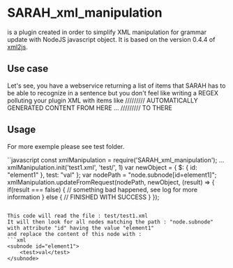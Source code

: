 # SARAH_xml_manipulation
is a plugin created in order to simplify XML manipulation for grammar update with NodeJS javascript object.
It is based on the version 0.4.4 of [xml2js](https://www.npmjs.com/package/xml2js).

## Use case
Let's see, you have a webservice returning a list of items that SARAH has to be able to recognize in a sentence but you don't feel like writing a REGEX polluting your plugin XML with items like 
///////// AUTOMATICALLY GENERATED CONTENT FROM HERE
...
///////// TO THERE

## Usage
For more exemple please see test folder.

``javascript
const xmlManipulation = require('SARAH_xml_manipulation');
...
xmlManipulation.init('test1.xml', 'test/', 1)
var newObject = {
	$: {
		id: "element1"
	},
	test: "val"
};
var nodePath = "node.subnode[id=element1]";
xmlManipulation.updateFromRequest(nodePath, newObject, (result) => {
	if(result === false) {
		// something bad happened, see log for more information
	} else {
		// FINISHED WITH SUCCESS
	}
});
```

This code will read the file : test/test1.xml
It will then look for all nodes matching the path : "node.subnode" with attribute "id" having the value "element1"
and replace the content of this node with :
```xml
<subnode id="element1">
	<test>val</test>
</subnode>
```